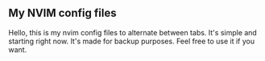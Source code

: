 My NVIM config files
-------------

Hello, this is my nvim config files to alternate between tabs. It's simple and starting right now. It's made for backup purposes. Feel free to use it if you want.



